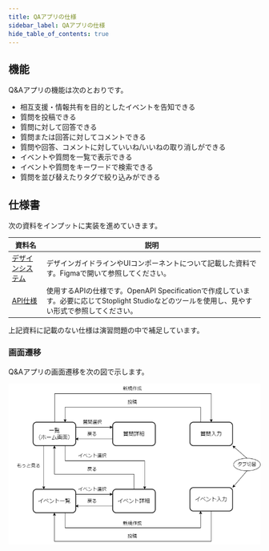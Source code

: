 ```yaml
---
title: QAアプリの仕様
sidebar_label: QAアプリの仕様
hide_table_of_contents: true
---
```


## 機能

Q&Aアプリの機能は次のとおりです。

- 相互支援・情報共有を目的としたイベントを告知できる
- 質問を投稿できる
- 質問に対して回答できる
- 質問または回答に対してコメントできる
- 質問や回答、コメントに対していいね/いいねの取り消しができる
- イベントや質問を一覧で表示できる
- イベントや質問をキーワードで検索できる
- 質問を並び替えたりタグで絞り込みができる

## 仕様書

次の資料をインプットに実装を進めていきます。

| 資料名 | 説明 |
|--|--|
| [デザインシステム](https://github.com/{@inject:organization}/mobile-app-crib-notes/blob/master/website/docs/react-native/learn/qa-app/qa-app.fig) | デザインガイドラインやUIコンポーネントについて記載した資料です。Figmaで開いて参照してください。 |
| [API仕様](https://github.com/{@inject:organization}/mobile-app-crib-notes/blob/master/example-app/api-document/openapi.yaml) | 使用するAPIの仕様です。OpenAPI Specificationで作成しています。必要に応じてStoplight Studioなどのツールを使用し、見やすい形式で参照してください。 |

上記資料に記載のない仕様は演習問題の中で補足しています。

### 画面遷移

Q&Aアプリの画面遷移を次の図で示します。

![画面遷移](screen-transitions-qa.drawio.png)
